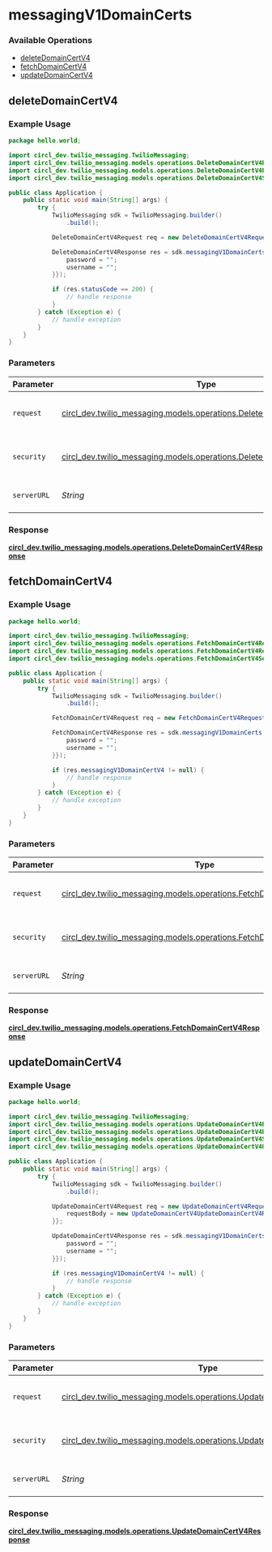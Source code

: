 # messagingV1DomainCerts

### Available Operations

* [deleteDomainCertV4](#deletedomaincertv4)
* [fetchDomainCertV4](#fetchdomaincertv4)
* [updateDomainCertV4](#updatedomaincertv4)

## deleteDomainCertV4

### Example Usage

```java
package hello.world;

import circl_dev.twilio_messaging.TwilioMessaging;
import circl_dev.twilio_messaging.models.operations.DeleteDomainCertV4Request;
import circl_dev.twilio_messaging.models.operations.DeleteDomainCertV4Response;
import circl_dev.twilio_messaging.models.operations.DeleteDomainCertV4Security;

public class Application {
    public static void main(String[] args) {
        try {
            TwilioMessaging sdk = TwilioMessaging.builder()
                .build();

            DeleteDomainCertV4Request req = new DeleteDomainCertV4Request("molestiae");            

            DeleteDomainCertV4Response res = sdk.messagingV1DomainCerts.deleteDomainCertV4(req, new DeleteDomainCertV4Security("modi", "qui") {{
                password = "";
                username = "";
            }});

            if (res.statusCode == 200) {
                // handle response
            }
        } catch (Exception e) {
            // handle exception
        }
    }
}
```

### Parameters

| Parameter                                                                                                                        | Type                                                                                                                             | Required                                                                                                                         | Description                                                                                                                      |
| -------------------------------------------------------------------------------------------------------------------------------- | -------------------------------------------------------------------------------------------------------------------------------- | -------------------------------------------------------------------------------------------------------------------------------- | -------------------------------------------------------------------------------------------------------------------------------- |
| `request`                                                                                                                        | [circl_dev.twilio_messaging.models.operations.DeleteDomainCertV4Request](../../models/operations/DeleteDomainCertV4Request.md)   | :heavy_check_mark:                                                                                                               | The request object to use for the request.                                                                                       |
| `security`                                                                                                                       | [circl_dev.twilio_messaging.models.operations.DeleteDomainCertV4Security](../../models/operations/DeleteDomainCertV4Security.md) | :heavy_check_mark:                                                                                                               | The security requirements to use for the request.                                                                                |
| `serverURL`                                                                                                                      | *String*                                                                                                                         | :heavy_minus_sign:                                                                                                               | An optional server URL to use.                                                                                                   |


### Response

**[circl_dev.twilio_messaging.models.operations.DeleteDomainCertV4Response](../../models/operations/DeleteDomainCertV4Response.md)**


## fetchDomainCertV4

### Example Usage

```java
package hello.world;

import circl_dev.twilio_messaging.TwilioMessaging;
import circl_dev.twilio_messaging.models.operations.FetchDomainCertV4Request;
import circl_dev.twilio_messaging.models.operations.FetchDomainCertV4Response;
import circl_dev.twilio_messaging.models.operations.FetchDomainCertV4Security;

public class Application {
    public static void main(String[] args) {
        try {
            TwilioMessaging sdk = TwilioMessaging.builder()
                .build();

            FetchDomainCertV4Request req = new FetchDomainCertV4Request("impedit");            

            FetchDomainCertV4Response res = sdk.messagingV1DomainCerts.fetchDomainCertV4(req, new FetchDomainCertV4Security("cum", "esse") {{
                password = "";
                username = "";
            }});

            if (res.messagingV1DomainCertV4 != null) {
                // handle response
            }
        } catch (Exception e) {
            // handle exception
        }
    }
}
```

### Parameters

| Parameter                                                                                                                      | Type                                                                                                                           | Required                                                                                                                       | Description                                                                                                                    |
| ------------------------------------------------------------------------------------------------------------------------------ | ------------------------------------------------------------------------------------------------------------------------------ | ------------------------------------------------------------------------------------------------------------------------------ | ------------------------------------------------------------------------------------------------------------------------------ |
| `request`                                                                                                                      | [circl_dev.twilio_messaging.models.operations.FetchDomainCertV4Request](../../models/operations/FetchDomainCertV4Request.md)   | :heavy_check_mark:                                                                                                             | The request object to use for the request.                                                                                     |
| `security`                                                                                                                     | [circl_dev.twilio_messaging.models.operations.FetchDomainCertV4Security](../../models/operations/FetchDomainCertV4Security.md) | :heavy_check_mark:                                                                                                             | The security requirements to use for the request.                                                                              |
| `serverURL`                                                                                                                    | *String*                                                                                                                       | :heavy_minus_sign:                                                                                                             | An optional server URL to use.                                                                                                 |


### Response

**[circl_dev.twilio_messaging.models.operations.FetchDomainCertV4Response](../../models/operations/FetchDomainCertV4Response.md)**


## updateDomainCertV4

### Example Usage

```java
package hello.world;

import circl_dev.twilio_messaging.TwilioMessaging;
import circl_dev.twilio_messaging.models.operations.UpdateDomainCertV4Request;
import circl_dev.twilio_messaging.models.operations.UpdateDomainCertV4Response;
import circl_dev.twilio_messaging.models.operations.UpdateDomainCertV4Security;
import circl_dev.twilio_messaging.models.operations.UpdateDomainCertV4UpdateDomainCertV4Request;

public class Application {
    public static void main(String[] args) {
        try {
            TwilioMessaging sdk = TwilioMessaging.builder()
                .build();

            UpdateDomainCertV4Request req = new UpdateDomainCertV4Request("ipsum") {{
                requestBody = new UpdateDomainCertV4UpdateDomainCertV4Request("excepturi");;
            }};            

            UpdateDomainCertV4Response res = sdk.messagingV1DomainCerts.updateDomainCertV4(req, new UpdateDomainCertV4Security("aspernatur", "perferendis") {{
                password = "";
                username = "";
            }});

            if (res.messagingV1DomainCertV4 != null) {
                // handle response
            }
        } catch (Exception e) {
            // handle exception
        }
    }
}
```

### Parameters

| Parameter                                                                                                                        | Type                                                                                                                             | Required                                                                                                                         | Description                                                                                                                      |
| -------------------------------------------------------------------------------------------------------------------------------- | -------------------------------------------------------------------------------------------------------------------------------- | -------------------------------------------------------------------------------------------------------------------------------- | -------------------------------------------------------------------------------------------------------------------------------- |
| `request`                                                                                                                        | [circl_dev.twilio_messaging.models.operations.UpdateDomainCertV4Request](../../models/operations/UpdateDomainCertV4Request.md)   | :heavy_check_mark:                                                                                                               | The request object to use for the request.                                                                                       |
| `security`                                                                                                                       | [circl_dev.twilio_messaging.models.operations.UpdateDomainCertV4Security](../../models/operations/UpdateDomainCertV4Security.md) | :heavy_check_mark:                                                                                                               | The security requirements to use for the request.                                                                                |
| `serverURL`                                                                                                                      | *String*                                                                                                                         | :heavy_minus_sign:                                                                                                               | An optional server URL to use.                                                                                                   |


### Response

**[circl_dev.twilio_messaging.models.operations.UpdateDomainCertV4Response](../../models/operations/UpdateDomainCertV4Response.md)**

